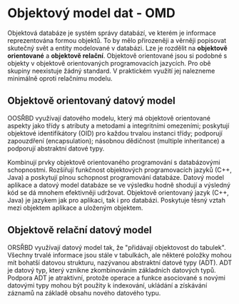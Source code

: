 # Objektový model dat - OMD
Objektová databáze je systém správy databází, ve kterém je informace reprezentována formou objektů. To by mělo přirozeněji a věrněji popisovat skutečný svět a entity modelované v databázi. Lze je rozdělit na **objektově orientované** a **objektově relační**. Objektově orientované jsou si podobné s objekty v objektově orientovaných programovacích jazycích. Pro obě skupiny neexistuje žádný standard. V praktickém využití jej nalezneme minimálně oproti relačnímu modelu.

## Objektově orientovaný datový model
OOSŘBD využívají datového modelu, který má objektově orientované aspekty jako třídy s atributy a metodami a integritními omezeními; poskytují objektové identifikátory (OID) pro každou trvalou instanci třídy; podporují zapouzdření (encapsulation); násobnou dědičnost (multiple inheritance) a podporují abstraktní datové typy.

Kombinují prvky objektově orientovaného programování s databázovými schopnostmi. Rozšiřují funkčnost objektových programovacích jazyků (C++, Java) a poskytují plnou schopnost programování databáze. Datový model aplikace a datový model databáze se ve výsledku hodně shodují a výsledný kód se dá mnohem efektivněji udržovat. Objektově orientovaný jazyk (C++, Java) je jazykem jak pro aplikaci, tak i pro databázi. Poskytuje těsný vztah mezi objektem aplikace a uloženým objektem.

## Objektově relační datový model
ORSŘBD využívají datový model tak, že "přidávají objektovost do tabulek". Všechny trvalé informace jsou stále v tabulkách, ale některé položky mohou mít bohatší datovou strukturu, nazývanou abstraktní datové typy (ADT). ADT je datový typ, který vznikne zkombinováním základních datových typů. Podpora ADT je atraktivní, protože operace a funkce asociované s novými datovými typy mohou být použity k indexování, ukládání a získávání záznamů na základě obsahu nového datového typu.